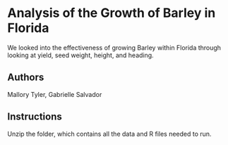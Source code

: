 # Analysis of the Growth of Barley in Florida
We looked into the effectiveness of growing Barley within Florida through looking at yield, seed weight, height, and heading.

## Authors
Mallory Tyler, Gabrielle Salvador

## Instructions
Unzip the folder, which contains all the data and R files needed to run.
